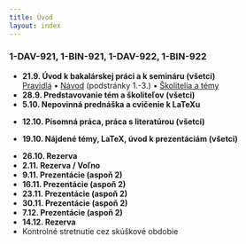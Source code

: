 ```yaml
---
title: Úvod
layout: index
---
```


### 1-DAV-921, 1-BIN-921, 1-DAV-922, 1-BIN-922

* **21.9. Úvod k bakalárskej práci a k semináru (všetci)**<br>
[Pravidlá](./Pravidlá_ZS.md)  • [Návod](./Návod.md) (podstránky 1.-3.)  •  [Školitelia a témy](./Školitelia.md)
* **28.9. Predstavovanie tém a školiteľov (všetci)**
* **5.10. Nepovinná prednáška a cvičenie k LaTeXu**<br>
<!-- [Úvod do LaTeXu](./Úvod_do_LaTeXu.md) -->
* **12.10. Písomná práca, práca s literatúrou (všetci)**<br>
<!-- [Návod](./Návod.md) (podstránky 3.,4.,5.) -->
* **19.10. Nájdené témy, LaTeX, úvod k prezentáciám (všetci)**<br>
<!-- [Návod](./Návod.md) (podstránky 6.,7.) •  [DÚ1](./DÚ1.md) • [Prezentácia 1](./Prezentácia_1.md) • [Kontrolné stretnutie 1](./Kontrolné_stretnutie_1.md) • [Oznamy](Oznamy_október.md) -->
* **26.10. Rezerva**
* **2.11. Rezerva / Voľno**
* **9.11. Prezentácie (aspoň 2)**
* **16.11. Prezentácie (aspoň 2)**
* **23.11. Prezentácie (aspoň 2)**
* **30.11. Prezentácie (aspoň 2)**
* **7.12. Prezentácie (aspoň 2)**
* **14.12. Rezerva**
* Kontrolné stretnutie cez skúškové obdobie